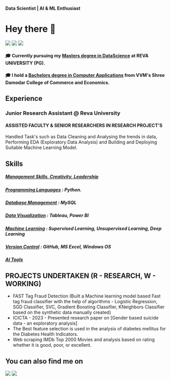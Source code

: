 #### Data Scientist | AI & ML Enthusiast

# Hey there 👋

<a href="https://www.linkedin.com/in/prathamesh-dessai-4147552a6/"><img src="https://img.shields.io/badge/-LinkedIn-0072b1?&style=for-the-badge&logo=linkedin&logoColor=white" /></a>
<a href="https://github.com/PrathameshPD/Resume/blob/main/Prathamesh.P.Dessai.Resume.pdf"><img src="https://img.shields.io/badge/-My Resume-FFCC22?&style=for-the-badge&logo=docusign&logoColor=black" /></a>
<a href="https://github.com/PrathameshPD"><img src="https://img.shields.io/badge/-My Projects-000000?&style=for-the-badge&logo=nounproject&logoColor=yellow" /></a>

#### 🎓 Currently pursuing my <u>Masters degree in DataScience</u> at **REVA UNIVERSITY (PG)**. 
#### 🎓 I hold a <u>Bachelors degree in Computer Applications</u> from **VVM's Shree Damodar College of Commerce and Economics**. 

## Experience
### **Junior Research Assistant @ Reva University**
#### ASSISTED FACULTY & SENIOR RESEARCHERS IN RESEARCH PROJECT'S 
Handled Task's such as Data Cleaning and Analysing the trends in data, Performing EDA (Exploratory Data Analysis) and Building and Deploying Suitable Machine Learning Model.

## Skills 
##### <u>Management Skills, Creativity, Leadership</u>
##### <u>Programming Languages</u> : Python.
##### <u>Database Management</u> : MySQL
##### <u>Data Visualization</u> : Tableau, Power BI
##### <u>Machine Learning</u> : Supervised Learning, Unsupervised Learning, Deep Learning
##### <u>Version Control</u> :  GitHub, MS Excel, Windows OS
##### <u>AI Tools</u>

## PROJECTS UNDERTAKEN (R - RESEARCH, W - WORKING)
- FAST Tag Fraud Detection (Built a Machine learning model based Fast tag fraud classifier with the help of algorithms -
  Logistic Regression, SGD Classifier, SVC, Gradient Boosting Classifier, KNeighbors Classifier based on the synthetic data
  manually created)  
- ICICTA - 2023 - Presented research paper on [Gender based suicide data - an exploratory analysis]
- The Best feature selection is used in the analysis of diabetes mellitus for the Diabetes Health Indicators.
- Web scraping IMDb Top 2000 Movies and analysis based on rating whether it is good, poor, or excellent.

## You can also find me on
<a href="https://github.com/PrathameshPD"><img src="https://img.shields.io/badge/Github-181717?style=for-the-badge&logo=github&logoColor=white"/></a>
<a href="https://medium.com/@prathameshdessai6801"><img src="https://img.shields.io/badge/Medium-000000?style=for-the-badge&logo=medium&logoColor=white"/></a>
